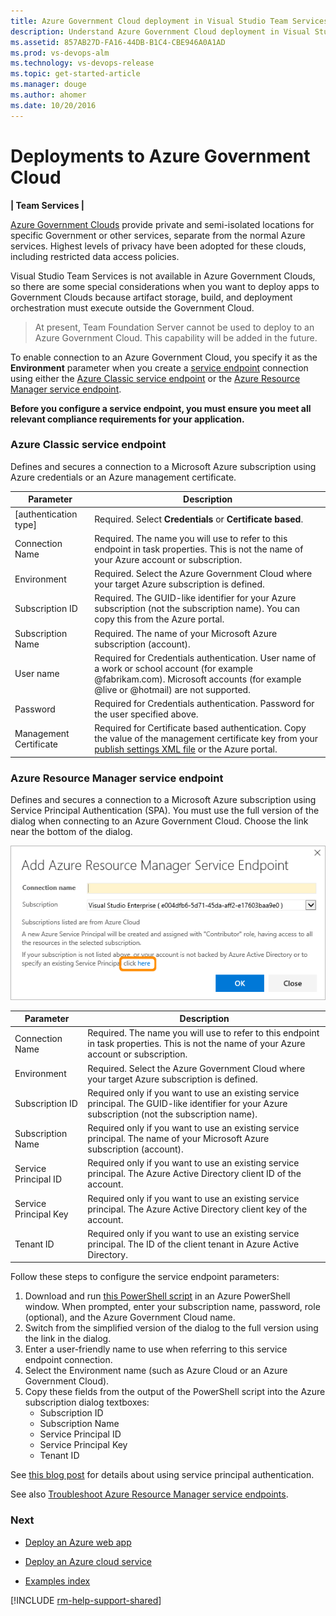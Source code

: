 ```yaml
---
title: Azure Government Cloud deployment in Visual Studio Team Services and Team Foundation Server
description: Understand Azure Government Cloud deployment in Visual Studio Team Services (VSTS) and Team Foundation Server (TFS)
ms.assetid: 857AB27D-FA16-44DB-B1C4-CBE946A0A1AD
ms.prod: vs-devops-alm
ms.technology: vs-devops-release
ms.topic: get-started-article
ms.manager: douge
ms.author: ahomer
ms.date: 10/20/2016
---
```


# Deployments to Azure Government Cloud

**| Team Services |**

[Azure Government Clouds](https://azure.microsoft.com/en-us/overview/clouds/government/)
provide private and semi-isolated locations for specific Government or other services, separate from the normal
Azure services. Highest levels of privacy have been adopted for these clouds, including restricted data access policies.

Visual Studio Team Services is not available in Azure Government Clouds, so there are some special considerations when you
want to deploy apps to Government Clouds because artifact storage, build,
and deployment orchestration must execute outside the Government Cloud.

>At present, Team Foundation Server cannot be used to deploy to
an Azure Government Cloud. This capability will be added in the future.

To enable connection to an Azure Government Cloud, you specify
it as the **Environment** parameter when you create a [service endpoint](service-endpoints.md)
connection using either the [Azure Classic service endpoint](#gsep-azure-classic) or the
[Azure Resource Manager service endpoint](#gsep-azure-rm).

**Before you configure a service endpoint, you must ensure you meet all relevant compliance requirements for your application.**

<h3 id="gsep-azure-classic">Azure Classic service endpoint</h3>

Defines and secures a connection to a Microsoft Azure subscription
using Azure credentials or an Azure management certificate.

| Parameter | Description |
| --------- | ----------- |
| \[authentication type\] | Required. Select **Credentials** or **Certificate based**. |
| Connection Name | Required. The name you will use to refer to this endpoint in task properties. This is not the name of your Azure account or subscription. |
| Environment | Required. Select the Azure Government Cloud where your target Azure subscription is defined. |
| Subscription ID | Required. The GUID-like identifier for your Azure subscription (not the subscription name). You can copy this from the Azure portal. |
| Subscription Name | Required. The name of your Microsoft Azure subscription (account). |
| User name | Required for Credentials authentication. User name of a work or school account (for example @fabrikam.com). Microsoft accounts (for example @live or @hotmail) are not supported. |
| Password | Required for Credentials authentication. Password for the user specified above. |
| Management Certificate | Required for Certificate based authentication. Copy the value of the management certificate key from your [publish settings XML file](https://go.microsoft.com/fwlink/?LinkID=312990) or the Azure portal. |

<h3 id="gsep-azure-rm">Azure Resource Manager service endpoint</h3>

Defines and secures a connection to a Microsoft Azure subscription
using Service Principal Authentication (SPA). You must use the full
version of the dialog when connecting to an Azure Government Cloud.
Choose the link near the bottom of the dialog.

![Opening the full version of the service endpoint dialog](_img/rm-endpoint-link.png)

| Parameter | Description |
| --------- | ----------- |
| Connection Name | Required. The name you will use to refer to this endpoint in task properties. This is not the name of your Azure account or subscription. |
| Environment | Required. Select the Azure Government Cloud where your target Azure subscription is defined. |
| Subscription ID | Required only if you want to use an existing service principal. The GUID-like identifier for your Azure subscription (not the subscription name). |
| Subscription Name | Required only if you want to use an existing service principal. The name of your Microsoft Azure subscription (account). |
| Service Principal ID | Required only if you want to use an existing service principal. The Azure Active Directory client ID of the account. |
| Service Principal Key | Required only if you want to use an existing service principal. The Azure Active Directory client key of the account. |
| Tenant ID | Required only if you want to use an existing service principal. The ID of the client tenant in Azure Active Directory. |
<p />

Follow these steps to configure the service endpoint parameters:

1. Download and run [this PowerShell script](https://github.com/Microsoft/vsts-rm-documentation/blob/master/Azure/SPNCreation.ps1) in an Azure PowerShell window.
   When prompted, enter your subscription name, password, role (optional), and the Azure Government Cloud name.
1. Switch from the simplified version of the dialog to the full version using the link in the dialog.
1. Enter a user-friendly name to use when referring to this service endpoint connection.
1. Select the Environment name (such as Azure Cloud or an Azure Government Cloud).
1. Copy these fields from the output of the PowerShell script into the Azure subscription dialog textboxes:
   - Subscription ID
   - Subscription Name
   - Service Principal ID
   - Service Principal Key
   - Tenant ID<p/>

See
[this blog post](http://blogs.msdn.com/b/visualstudioalm/archive/2015/10/04/automating-azure-resource-group-deployment-using-a-service-principal-in-visual-studio-online-build-release-management.aspx)
for details about using service principal authentication.

See also [Troubleshoot Azure Resource Manager service endpoints](../../actions/azure-rm-endpoint.md).

### Next

* [Deploy an Azure web app](../../apps/cd/deploy-webdeploy-webapps.md)

* [Deploy an Azure cloud service](../../apps/aspnet/cd/deploy-cloudservice-cloudservice.md)

* [Examples index](../../apps/index.md)

[!INCLUDE [rm-help-support-shared](../../_shared/rm-help-support-shared.md)]

